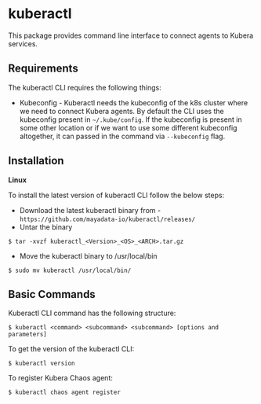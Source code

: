 # kuberactl

This package provides command line interface to connect agents to Kubera services.

## Requirements

The kuberactl CLI requires the following things:

- Kubeconfig - Kuberactl needs the kubeconfig of the k8s cluster where we need to connect Kubera agents. By default the CLI uses the kubeconfig present in `~/.kube/config`. If the kubeconfig is present in some other location or if we want to use some different kubeconfig altogether, it can passed in the command via `--kubeconfig` flag.

## Installation

**Linux**

To install the latest version of kuberactl CLI follow the below steps:

- Download the latest kuberactl binary from - `https://github.com/mayadata-io/kuberactl/releases/`
- Untar the binary
```shell
$ tar -xvzf kuberactl_<Version>_<OS>_<ARCH>.tar.gz
```
- Move the kuberactl binary to /usr/local/bin
```shell
$ sudo mv kuberactl /usr/local/bin/
```

## Basic Commands

Kuberactl CLI command has the following structure:
```shell
$ kuberactl <command> <subcommand> <subcommand> [options and parameters]
```

To get the version of the kuberactl CLI:
```shell
$ kuberactl version
```

To register Kubera Chaos agent:
```shell
$ kuberactl chaos agent register
```